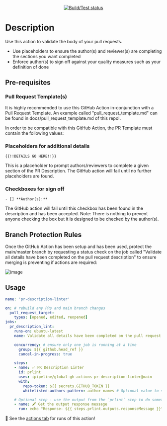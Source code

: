 <p align="center">
  <a href="https://github.com/ipipeline/global-gh-actions-pr-description-linter/actions/workflows/build-test.yml">
    <img alt="Build/Test status" src="https://github.com/ipipeline/global-gh-actions-pr-description-linter/workflows/build-test/badge.svg"></a>
</p>

# Description

Use this action to validate the body of your pull requests.

- Use placeholders to ensure the author(s) and reviewer(s) are completing the sections you want completed
- Enforce author(s) to sign off against your quality measures such as your definition of done

## Pre-requisites

### Pull Request Template(s)

It is highly recommended to use this GitHub Action in-conjunction with a Pull Request Template. An example called "pull_request_template.md" can be found in docs/pull_request_template.md of this repo!.

In order to be compatible with this GitHub Action, the PR Template must contain the following values:

### Placeholders for additional details

`{{!!DETAILS GO HERE!!}}`

This is a placeholder to prompt authors/reviewers to complete a given section of the PR Description. The GitHub action will fail until no further placeholders are found.

### Checkboxes for sign off

`- [] **Author(s):**`

The GitHub action will fail until this checkbox has been found in the description and has been accepted.
Note: There is nothing to prevent anyone checking the box but it is designed to be checked by the author(s).

## Branch Protection Rules

Once the GitHub Action has been setup and has been used, protect the main/master branch by requesting a status check on the job called "Validate all details have been completed on the pull request description" to ensure merging is preventing if actions are required:

![image](https://user-images.githubusercontent.com/5638263/121352180-7d1d2600-c924-11eb-98dd-0ef44530f865.png)

## Usage

```yaml
name: 'pr-description-linter'

on: # rebuild any PRs and main branch changes
  pull_request_target:
    types: [opened, edited, reopened]
jobs:
  pr_description_lint:
    runs-on: ubuntu-latest
    name: Validate all details have been completed on the pull request description

    concurrency: # ensure only one job is running at a time
      group: ${{ github.head_ref }}
      cancel-in-progress: true

    steps:
    - name: ✅ PR Description Linter
      id: prlint
      uses: ipipeline/global-gh-actions-pr-description-linter@main
      with:
        repo-token: ${{ secrets.GITHUB_TOKEN }}
        whitelisted-authors-pattern: author names # Optional value to skip checks based on author name(s) (e.g. for automated PR's from renovate)

    # Optional step - use the output from the `prlint` step to do something else? This example just echos the message to screen
    - name: 🖋 Get the output response message
      run: echo "Response- ${{ steps.prlint.outputs.responseMessage }}"
```

:rocket: See the [actions tab](https://github.com/ipipeline/global-gh-actions-pr-description-linter/actions) for runs of this action!
